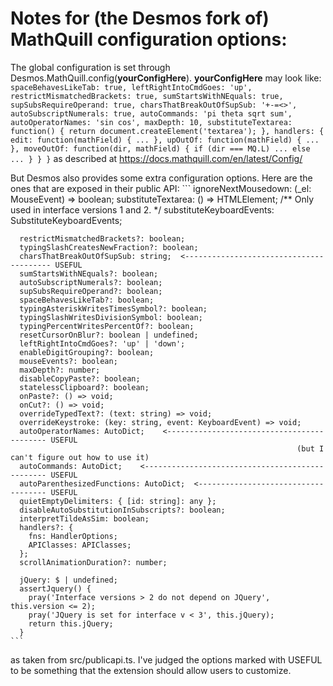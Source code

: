 # Notes for (the Desmos fork of) MathQuill configuration options:


The global configuration is set through Desmos.MathQuill.config(__yourConfigHere__). 
__yourConfigHere__ may look like:
    ```
          spaceBehavesLikeTab: true,
          leftRightIntoCmdGoes: 'up',
          restrictMismatchedBrackets: true,
          sumStartsWithNEquals: true,
          supSubsRequireOperand: true,
          charsThatBreakOutOfSupSub: '+-=<>',
          autoSubscriptNumerals: true,
          autoCommands: 'pi theta sqrt sum',
          autoOperatorNames: 'sin cos',
          maxDepth: 10,
          substituteTextarea: function() {
            return document.createElement('textarea');
          },
          handlers: {
            edit: function(mathField) { ... },
            upOutOf: function(mathField) { ... },
            moveOutOf: function(dir, mathField) { if (dir === MQ.L) ... else ... }
          }
        }
    ```
as described at https://docs.mathquill.com/en/latest/Config/

But Desmos also provides some extra configuration options. Here are the ones that are exposed 
in their public API:
    ```
      ignoreNextMousedown: (_el: MouseEvent) => boolean;
      substituteTextarea: () => HTMLElement;
      /** Only used in interface versions 1 and 2. */
      substituteKeyboardEvents: SubstituteKeyboardEvents;

      restrictMismatchedBrackets?: boolean;
      typingSlashCreatesNewFraction?: boolean;
      charsThatBreakOutOfSupSub: string;  <---------------------------------------- USEFUL
      sumStartsWithNEquals?: boolean;
      autoSubscriptNumerals?: boolean;
      supSubsRequireOperand?: boolean;
      spaceBehavesLikeTab?: boolean;
      typingAsteriskWritesTimesSymbol?: boolean;
      typingSlashWritesDivisionSymbol: boolean;
      typingPercentWritesPercentOf?: boolean;
      resetCursorOnBlur?: boolean | undefined;
      leftRightIntoCmdGoes?: 'up' | 'down';
      enableDigitGrouping?: boolean;
      mouseEvents?: boolean;
      maxDepth?: number;
      disableCopyPaste?: boolean;
      statelessClipboard?: boolean;
      onPaste?: () => void;
      onCut?: () => void;
      overrideTypedText?: (text: string) => void;
      overrideKeystroke: (key: string, event: KeyboardEvent) => void;
      autoOperatorNames: AutoDict;    <------------------------------------------- USEFUL 
                                                                    (but I can't figure out how to use it)
      autoCommands: AutoDict;    <------------------------------------------------ USEFUL
      autoParenthesizedFunctions: AutoDict;  <------------------------------------ USEFUL
      quietEmptyDelimiters: { [id: string]: any };
      disableAutoSubstitutionInSubscripts?: boolean;
      interpretTildeAsSim: boolean;
      handlers?: {
        fns: HandlerOptions;
        APIClasses: APIClasses;
      };
      scrollAnimationDuration?: number;

      jQuery: $ | undefined;
      assertJquery() {
        pray('Interface versions > 2 do not depend on JQuery', this.version <= 2);
        pray('JQuery is set for interface v < 3', this.jQuery);
        return this.jQuery;
      }
    ```
as taken from src/publicapi.ts. I've judged the options marked with USEFUL to be something 
that the extension should allow users to customize.
